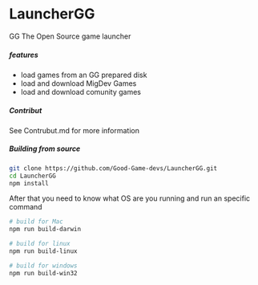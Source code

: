 # LauncherGG

GG The Open Source game launcher

##### features
- load games from an GG prepared disk
- load and download MigDev Games
- load and download comunity games

##### Contribut
See Contrubut.md for more information

##### Building from source
```bash
git clone https://github.com/Good-Game-devs/LauncherGG.git
cd LauncherGG
npm install
```

After that you need to know what OS are you running and run an specific command

```bash
# build for Mac
npm run build-darwin
```

```bash
# build for linux
npm run build-linux
```

```bash
# build for windows
npm run build-win32
```